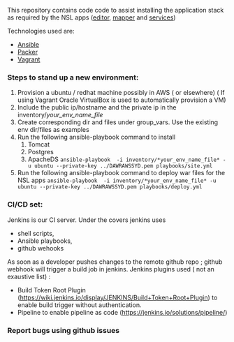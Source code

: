 This repository contains code code to assist installing the application stack as required by the NSL apps ([editor](https://github.com/bio-org-au/nsl-editor), [mapper](https://github.com/bio-org-au/mapper) and [services](https://github.com/bio-org-au/services))

Technologies used are:

* [Ansible](https://www.ansible.com/)
* [Packer](https://www.packer.io/)
* [Vagrant](https://www.vagrantup.com/)


### Steps to stand up a new environment: 

1. Provision a ubuntu / redhat machine possibly in AWS ( or elsewhere) ( If using Vagrant Oracle VirtualBox is used to automatically provision a VM) 
1. Include the public ip/hostname and the private ip in the inventory/*your_env_name_file*
1. Create corresponding dir and files under group_vars. Use the existing env dir/files as examples
1. Run the following ansible-playbook command to install
    1. Tomcat
    1. Postgres
    1. ApacheDS
```ansible-playbook  -i inventory/*your_env_name_file* -u ubuntu --private-key ../DAWRAWSSYD.pem playbooks/site.yml ```
1. Run the following ansible-playbook command to deploy war files for the NSL apps
```ansible-playbook  -i inventory/*your_env_name_file* -u ubuntu --private-key ../DAWRAWSSYD.pem playbooks/deploy.yml ```



### CI/CD set:

Jenkins is our CI server. Under the covers jenkins uses 
* shell scripts, 
* Ansible playbooks, 
* github wehooks 

As soon as a developer pushes changes to the remote github repo ; github webhook will trigger a build job in jenkins. 
Jenkins plugins used ( not an exaustive list) :
* Build Token Root Plugin (https://wiki.jenkins.io/display/JENKINS/Build+Token+Root+Plugin) to enable build trigger without authentication.
* Pipeline to enable pipeline as code (https://jenkins.io/solutions/pipeline/)


### Report bugs using github issues
